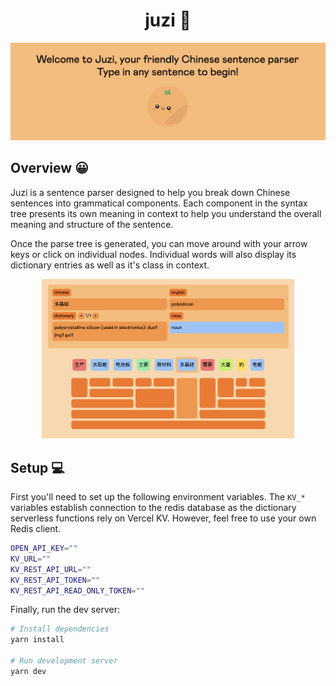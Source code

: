<div align="center">
    <h1>juzi 🍊</h1>

<img src="./media/welcome.png">
</div>

<div align="center">
    
</div>

## Overview 😀

Juzi is a sentence parser designed to help you break down Chinese sentences into
grammatical components. Each component in the syntax tree presents its own meaning in context to help you understand the overall meaning and structure of the sentence.

Once the parse tree is generated, you can move around with your arrow keys or click on individual nodes. Individual words will also display its dictionary entries as well as it's class in context.

<div align="center">
    <img src="./media/parse.png" width="80%"">
</div>

## Setup 💻

First you'll need to set up the following environment variables. The `KV_*` variables establish connection to the redis database as the dictionary serverless functions rely on Vercel KV. However, feel free to use your own Redis client.

```bash
OPEN_API_KEY=""
KV_URL=""
KV_REST_API_URL=""
KV_REST_API_TOKEN=""
KV_REST_API_READ_ONLY_TOKEN=""
```

Finally, run the dev server:

```bash
# Install dependencies
yarn install

# Run development server
yarn dev
```
